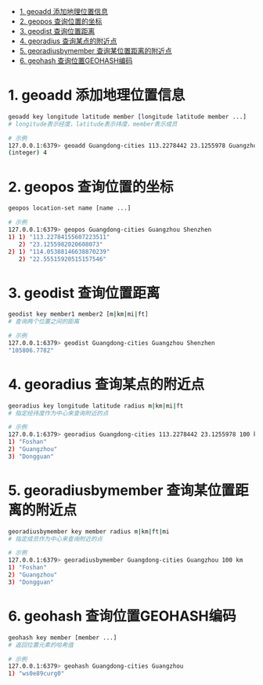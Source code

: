 - [1. geoadd 添加地理位置信息](#1-geoadd-添加地理位置信息)
- [2. geopos 查询位置的坐标](#2-geopos-查询位置的坐标)
- [3. geodist 查询位置距离](#3-geodist-查询位置距离)
- [4. georadius 查询某点的附近点](#4-georadius-查询某点的附近点)
- [5. georadiusbymember 查询某位置距离的附近点](#5-georadiusbymember-查询某位置距离的附近点)
- [6. geohash 查询位置GEOHASH编码](#6-geohash-查询位置geohash编码)

# 1. geoadd 添加地理位置信息

```bash
geoadd key longitude latitude member [longitude latitude member ...]
# longitude表示经度，latitude表示纬度，member表示成员

# 示例
127.0.0.1:6379> geoadd Guangdong-cities 113.2278442 23.1255978 Guangzhou 113.106308 23.0088312 Foshan 113.7943267 22.9761989 Dongguan 114.0538788 22.5551603 Shenzhen
(integer) 4
```

# 2. geopos 查询位置的坐标

```bash
geopos location-set name [name ...]

# 示例
127.0.0.1:6379> geopos Guangdong-cities Guangzhou Shenzhen
1) 1) "113.22784155607223511"
   2) "23.1255982020608073"
2) 1) "114.05388146638870239"
   2) "22.55515920515157546"
```

# 3. geodist 查询位置距离

```bash
geodist key member1 member2 [m|km|mi|ft]
# 查询两个位置之间的距离

# 示例
127.0.0.1:6379> geodist Guangdong-cities Guangzhou Shenzhen
"105806.7782"
```

# 4. georadius 查询某点的附近点

```bash
georadius key longitude latitude radius m|km|mi|ft
# 指定经纬度作为中心来查询附近的点

# 示例
127.0.0.1:6379> georadius Guangdong-cities 113.2278442 23.1255978 100 km
1) "Foshan"
2) "Guangzhou"
3) "Dongguan"
```

# 5. georadiusbymember 查询某位置距离的附近点

```bash
georadiusbymember key member radius m|km|ft|mi
# 指定成员作为中心来查询附近的点

# 示例
127.0.0.1:6379> georadiusbymember Guangdong-cities Guangzhou 100 km
1) "Foshan"
2) "Guangzhou"
3) "Dongguan"
```

# 6. geohash 查询位置GEOHASH编码

```bash
geohash key member [member ...]
# 返回位置元素的哈希值

# 示例
127.0.0.1:6379> geohash Guangdong-cities Guangzhou
1) "ws0e89curg0"
```